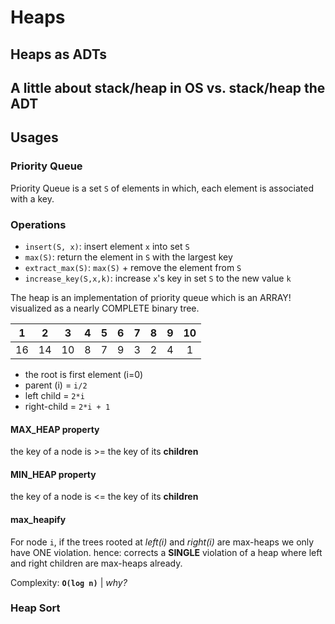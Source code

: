 # Heaps

## Heaps as ADTs

## A little about stack/heap in OS vs. stack/heap the ADT

## Usages

### Priority Queue

Priority Queue is a set `S` of elements in which, each element is associated with a key.

### Operations
* `insert(S, x)`: insert element `x` into set `S`
* `max(S)`: return the element in `S` with the largest key
* `extract_max(S)`: `max(S)` + remove the element from `S`
* `increase_key(S,x,k)`: increase `x`'s key in set `S` to the new value `k`

 The heap is an implementation of priority queue which is an ARRAY! visualized as a nearly COMPLETE binary tree.

 |1|2|3|4|5|6|7|8|9|10|
 |:-:|:-:|:-:|:-:|:-:|:-:|:-:|:-:|:-:|:-:|
 |16|14|10|8|7|9|3|2|4|1

* the root is first element (i=0)
* parent (i) = `i/2`
* left child = `2*i`
* right-child = `2*i + 1`

#### MAX_HEAP property
the key of a node is >= the key of its **children**

#### MIN_HEAP property
the key of a node is <= the key of its **children**

#### max_heapify
For node `i`, if the trees rooted at _left(i)_ and _right(i)_ are max-heaps we only have ONE violation. hence: corrects a **SINGLE** violation of a heap where left and right children are max-heaps already.

Complexity: **`O(log n)`** | _why?_

### Heap Sort